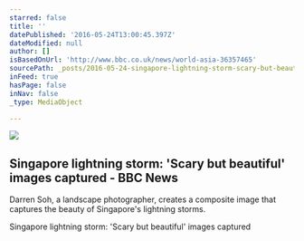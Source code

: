 ```yaml
---
starred: false
title: ''
datePublished: '2016-05-24T13:00:45.397Z'
dateModified: null
author: []
isBasedOnUrl: 'http://www.bbc.co.uk/news/world-asia-36357465'
sourcePath: _posts/2016-05-24-singapore-lightning-storm-scary-but-beautiful-images-capt.md
inFeed: true
hasPage: false
inNav: false
_type: MediaObject

---
```

<article style=""><img src="http://ichef.bbci.co.uk/news/1024/cpsprodpb/D1AD/production/_89777635_89777633.jpg" /><h1>Singapore lightning storm: 'Scary but beautiful' images captured - BBC News</h1><p>Darren Soh, a landscape photographer, creates a composite image that captures the beauty of Singapore's lightning storms.</p></article>

Singapore lightning storm: 'Scary but beautiful' images captured